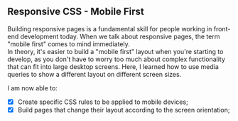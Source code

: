 ## Responsive CSS - Mobile First

Building responsive pages is a fundamental skill for people working in front-end development today. When we talk about responsive pages, the term "mobile first" comes to mind immediately.<br>
In theory, it's easier to build a "mobile first" layout when you're starting to develop, as you don't have to worry too much about complex functionality that can fit into large desktop screens.
Here, I learned how to use media queries to show a different layout on different screen sizes.

I am now able to:
- [x] Create specific CSS rules to be applied to mobile devices;
- [x] Build pages that change their layout according to the screen orientation;